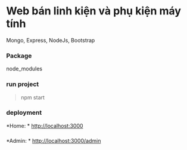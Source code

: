 # Web bán linh kiện và phụ kiện máy tính

Mongo, Express, NodeJs, Bootstrap

### Package
  
node_modules

### run project

>npm start

### deployment
*Home: *
[http://localhost:3000](http://localhost:3000)
###
*Admin: *
[http://localhost:3000/admin](http://localhost:3000/admin)
